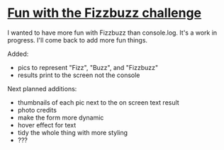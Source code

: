# [Fun with the Fizzbuzz challenge](https://radar3759.github.io/fictional-memory/)

I wanted to have more fun with Fizzbuzz than console.log. 
It's a work in progress. I'll come back to add more fun things. 

Added:
  - pics to represent "Fizz", "Buzz", and "Fizzbuzz"
  - results print to the screen not the console
    
Next planned additions: 
  - thumbnails of each pic next to the on screen text result
  - photo credits
  - make the form more dynamic
  - hover effect for text
  - tidy the whole thing with more styling
  - ???

